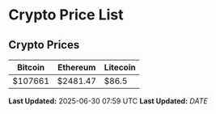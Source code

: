 # Crypto Price List

## Crypto Prices
| Bitcoin | Ethereum | Litecoin |
| ------- | -------- | -------- |
| $107661 | $2481.47 | $86.5 |
**Last Updated:** 2025-06-30 07:59 UTC
**Last Updated:** $DATE$
